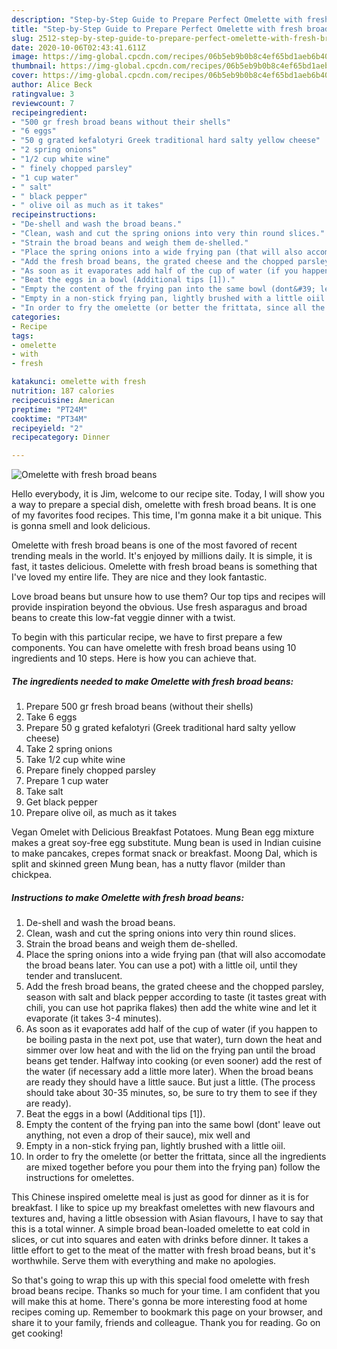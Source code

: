 ```yaml
---
description: "Step-by-Step Guide to Prepare Perfect Omelette with fresh broad beans"
title: "Step-by-Step Guide to Prepare Perfect Omelette with fresh broad beans"
slug: 2512-step-by-step-guide-to-prepare-perfect-omelette-with-fresh-broad-beans
date: 2020-10-06T02:43:41.611Z
image: https://img-global.cpcdn.com/recipes/06b5eb9b0b8c4ef65bd1aeb6b40ef896/751x532cq70/omelette-with-fresh-broad-beans-recipe-main-photo.jpg
thumbnail: https://img-global.cpcdn.com/recipes/06b5eb9b0b8c4ef65bd1aeb6b40ef896/751x532cq70/omelette-with-fresh-broad-beans-recipe-main-photo.jpg
cover: https://img-global.cpcdn.com/recipes/06b5eb9b0b8c4ef65bd1aeb6b40ef896/751x532cq70/omelette-with-fresh-broad-beans-recipe-main-photo.jpg
author: Alice Beck
ratingvalue: 3
reviewcount: 7
recipeingredient:
- "500 gr fresh broad beans without their shells"
- "6 eggs"
- "50 g grated kefalotyri Greek traditional hard salty yellow cheese"
- "2 spring onions"
- "1/2 cup white wine"
- " finely chopped parsley"
- "1 cup water"
- " salt"
- " black pepper"
- " olive oil as much as it takes"
recipeinstructions:
- "De-shell and wash the broad beans."
- "Clean, wash and cut the spring onions into very thin round slices."
- "Strain the broad beans and weigh them de-shelled."
- "Place the spring onions into a wide frying pan (that will also accomodate the broad beans later. You can use a pot) with a little oil, until they tender and translucent."
- "Add the fresh broad beans, the grated cheese and the chopped parsley, season with salt and black pepper according to taste (it tastes great with chili, you can use hot paprika flakes) then add the white wine and let it evaporate (it takes 3-4 minutes)."
- "As soon as it evaporates add half of the cup of water (if you happen to be boiling pasta in the next pot, use that water), turn down the heat and simmer over low heat and with the lid on the frying pan until the broad beans get tender. Halfway into cooking (or even sooner) add the rest of the water (if necessary add a little more later). When the broad beans are ready they should have a little sauce. But just a little. (The process should take about 30-35 minutes, so, be sure to try them to see if they are ready)."
- "Beat the eggs in a bowl (Additional tips [1])."
- "Empty the content of the frying pan into the same bowl (dont&#39; leave out anything, not even a drop of their sauce), mix well and"
- "Empty in a non-stick frying pan, lightly brushed with a little oiil."
- "In order to fry the omelette (or better the frittata, since all the ingredients are mixed together before you pour them into the frying pan) follow the instructions for omelettes."
categories:
- Recipe
tags:
- omelette
- with
- fresh

katakunci: omelette with fresh 
nutrition: 187 calories
recipecuisine: American
preptime: "PT24M"
cooktime: "PT34M"
recipeyield: "2"
recipecategory: Dinner

---
```



![Omelette with fresh broad beans](https://img-global.cpcdn.com/recipes/06b5eb9b0b8c4ef65bd1aeb6b40ef896/751x532cq70/omelette-with-fresh-broad-beans-recipe-main-photo.jpg)

Hello everybody, it is Jim, welcome to our recipe site. Today, I will show you a way to prepare a special dish, omelette with fresh broad beans. It is one of my favorites food recipes. This time, I'm gonna make it a bit unique. This is gonna smell and look delicious.

Omelette with fresh broad beans is one of the most favored of recent trending meals in the world. It's enjoyed by millions daily. It is simple, it is fast, it tastes delicious. Omelette with fresh broad beans is something that I've loved my entire life. They are nice and they look fantastic.

Love broad beans but unsure how to use them? Our top tips and recipes will provide inspiration beyond the obvious. Use fresh asparagus and broad beans to create this low-fat veggie dinner with a twist.


To begin with this particular recipe, we have to first prepare a few components. You can have omelette with fresh broad beans using 10 ingredients and 10 steps. Here is how you can achieve that.

<!--inarticleads1-->

##### The ingredients needed to make Omelette with fresh broad beans:

1. Prepare 500 gr fresh broad beans (without their shells)
1. Take 6 eggs
1. Prepare 50 g grated kefalotyri (Greek traditional hard salty yellow cheese)
1. Take 2 spring onions
1. Take 1/2 cup white wine
1. Prepare  finely chopped parsley
1. Prepare 1 cup water
1. Take  salt
1. Get  black pepper
1. Prepare  olive oil, as much as it takes


Vegan Omelet with Delicious Breakfast Potatoes. Mung Bean egg mixture makes a great soy-free egg substitute. Mung bean is used in Indian cuisine to make pancakes, crepes format snack or breakfast. Moong Dal, which is split and skinned green Mung bean, has a nutty flavor (milder than chickpea. 

<!--inarticleads2-->

##### Instructions to make Omelette with fresh broad beans:

1. De-shell and wash the broad beans.
1. Clean, wash and cut the spring onions into very thin round slices.
1. Strain the broad beans and weigh them de-shelled.
1. Place the spring onions into a wide frying pan (that will also accomodate the broad beans later. You can use a pot) with a little oil, until they tender and translucent.
1. Add the fresh broad beans, the grated cheese and the chopped parsley, season with salt and black pepper according to taste (it tastes great with chili, you can use hot paprika flakes) then add the white wine and let it evaporate (it takes 3-4 minutes).
1. As soon as it evaporates add half of the cup of water (if you happen to be boiling pasta in the next pot, use that water), turn down the heat and simmer over low heat and with the lid on the frying pan until the broad beans get tender. Halfway into cooking (or even sooner) add the rest of the water (if necessary add a little more later). When the broad beans are ready they should have a little sauce. But just a little. (The process should take about 30-35 minutes, so, be sure to try them to see if they are ready).
1. Beat the eggs in a bowl (Additional tips [1]).
1. Empty the content of the frying pan into the same bowl (dont&#39; leave out anything, not even a drop of their sauce), mix well and
1. Empty in a non-stick frying pan, lightly brushed with a little oiil.
1. In order to fry the omelette (or better the frittata, since all the ingredients are mixed together before you pour them into the frying pan) follow the instructions for omelettes.


This Chinese inspired omelette meal is just as good for dinner as it is for breakfast. I like to spice up my breakfast omelettes with new flavours and textures and, having a little obsession with Asian flavours, I have to say that this is a total winner. A simple broad bean-loaded omelette to eat cold in slices, or cut into squares and eaten with drinks before dinner. It takes a little effort to get to the meat of the matter with fresh broad beans, but it&#39;s worthwhile. Serve them with everything and make no apologies. 

So that's going to wrap this up with this special food omelette with fresh broad beans recipe. Thanks so much for your time. I am confident that you will make this at home. There's gonna be more interesting food at home recipes coming up. Remember to bookmark this page on your browser, and share it to your family, friends and colleague. Thank you for reading. Go on get cooking!
